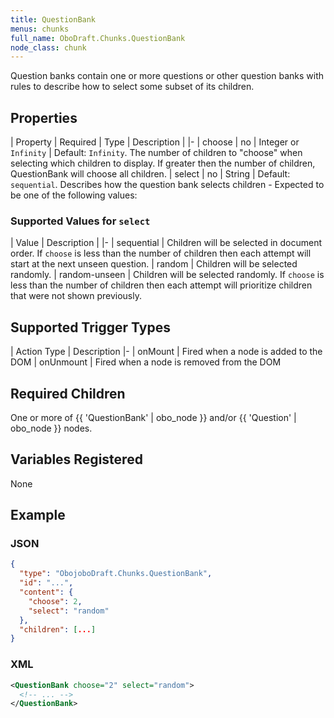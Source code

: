 ```yaml
---
title: QuestionBank
menus: chunks
full_name: OboDraft.Chunks.QuestionBank
node_class: chunk
---
```

Question banks contain one or more questions or other question banks with rules to describe how to select some subset of its children.

## Properties

| Property | Required | Type | Description |
|-
| choose | no | Integer or `Infinity` | Default: `Infinity`. The number of children to "choose" when selecting which children to display. If greater then the number of children, QuestionBank will choose all children.
| select | no | String | Default: `sequential`. Describes how the question bank selects children - Expected to be one of the following values:

### Supported Values for `select`

| Value | Description |
|-
| sequential | Children will be selected in document order. If `choose` is less than the number of children then each attempt will start at the next unseen question.
| random | Children will be selected randomly.
| random-unseen | Children will be selected randomly. If `choose` is less than the number of children then each attempt will prioritize children that were not shown previously.

## Supported Trigger Types

| Action Type | Description
|-
| onMount | Fired when a node is added to the DOM
| onUnmount | Fired when a node is removed from the DOM

## Required Children

One or more of {{ 'QuestionBank' | obo_node }} and/or {{ 'Question' | obo_node }} nodes.

## Variables Registered

None

## Example

### JSON

```json
{
  "type": "ObojoboDraft.Chunks.QuestionBank",
  "id": "...",
  "content": {
    "choose": 2,
    "select": "random"
  },
  "children": [...]
}
```

### XML

```xml
<QuestionBank choose="2" select="random">
  <!-- ... -->
</QuestionBank>
```
